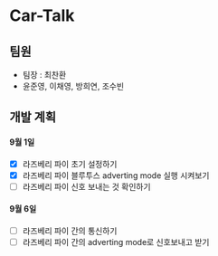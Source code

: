 # Car-Talk

## 팀원
- 팀장 : 최찬환
- 윤준영, 이채영, 방희연, 조수빈

## 개발 계획

#### 9월 1일
- [X] 라즈베리 파이 초기 설정하기
- [X] 라즈베리 파이 블루투스 adverting mode 실행 시켜보기
- [ ] 라즈베리 파이 신호 보내는 것 확인하기

#### 9월 6일
- [ ] 라즈베리 파이 간의 통신하기
- [ ] 라즈베리 파이 간의 adverting mode로 신호보내고 받기
